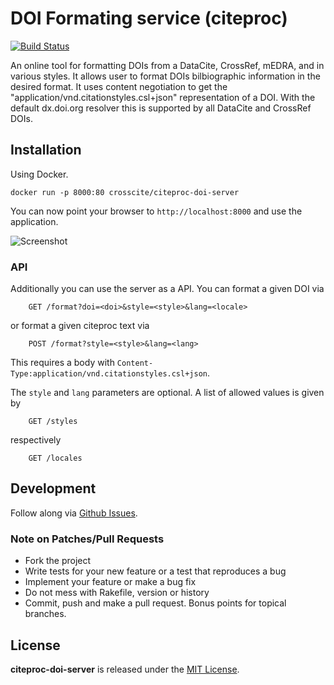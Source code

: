 # DOI Formating service (citeproc)

[![Build Status](https://travis-ci.org/crosscite/citeproc-doi-server.svg)](https://travis-ci.org/crosscite/citeproc-doi-server)

An online tool for formatting DOIs from a DataCite, CrossRef, mEDRA, and in various styles. It allows user to format DOIs bilbiographic information in the desired format. It uses content negotiation to get the "application/vnd.citationstyles.csl+json" representation of a DOI. With the default dx.doi.org resolver this is supported by all DataCite and CrossRef DOIs.


## Installation

Using Docker.

```
docker run -p 8000:80 crosscite/citeproc-doi-server
```

You can now point your browser to `http://localhost:8000` and use the application.

![Screenshot](https://raw.githubusercontent.com/crosscite/citeproc-doi-server/master/public/img/start.png)



### API

Additionally you can use the server as a API. You can format a given DOI via

```
    GET /format?doi=<doi>&style=<style>&lang=<locale>
```

or format a given citeproc text via

```
    POST /format?style=<style>&lang=<lang>
```

This requires a body with `Content-Type:application/vnd.citationstyles.csl+json`.

The `style` and `lang` parameters are optional. A list of allowed values is given by

```
    GET /styles
```

respectively

```
    GET /locales
```


## Development


Follow along via [Github Issues](https://github.com/crosscite/citeproc-doi-server/issues).

### Note on Patches/Pull Requests

* Fork the project
* Write tests for your new feature or a test that reproduces a bug
* Implement your feature or make a bug fix
* Do not mess with Rakefile, version or history
* Commit, push and make a pull request. Bonus points for topical branches.

## License
**citeproc-doi-server** is released under the [MIT License](LICENSE.md).
